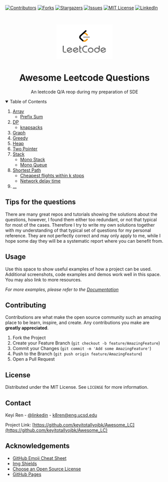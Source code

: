 <!--
*** Thanks for checking out the Best-README-Template. If you have a suggestion
*** that would make this better, please fork the repo and create a pull request
*** or simply open an issue with the tag "enhancement".
*** Thanks again! Now go create something AMAZING! :D
-->



<!-- PROJECT SHIELDS -->
<!--
*** I'm using markdown "reference style" links for readability.
*** Reference links are enclosed in brackets [ ] instead of parentheses ( ).
*** See the bottom of this document for the declaration of the reference variables
*** for contributors-url, forks-url, etc. This is an optional, concise syntax you may use.
*** https://www.markdownguide.org/basic-syntax/#reference-style-links
-->
[![Contributors][contributors-shield]][contributors-url]
[![Forks][forks-shield]][forks-url]
[![Stargazers][stars-shield]][stars-url]
[![Issues][issues-shield]][issues-url]
[![MIT License][license-shield]][license-url]
[![LinkedIn][linkedin-shield]][linkedin-url]



<!-- PROJECT LOGO -->
<br />
<p align="center">
  <a href="https://leetcode.com/">
    <img src="images/leetcode.png" alt="Logo" width="180" height="110">
  </a>

  <h1 align="center">Awesome Leetcode Questions</h1>

  <p align="center">
    An leetcode Q/A reop during my preparation of SDE
  </p>
</p>



<!-- TABLE OF CONTENTS -->
<details open="open">
  <summary>Table of Contents</summary>
  <ol>
    <li>
      <a href="./array">Array</a>
      <ul>
        <li><a href="#prefix_sum">Prefix Sum</a></li>
      </ul>
    </li>
    <li>
      <a href="./dp">DP</a>
      <ul>
        <li><a href="./knapsacks">knapsacks</a></li>
      </ul>
    </li>
    <li><a href="./graph">Graph</a></li>
    <li><a href="./greedy">Greedy</a></li>
    <li><a href="./heap">Heap</a></li>
    <li><a href="./two_pointer">Two Pointer</a></li>
    <li>
      <a href="./stack">Stack</a>
      <ul>
        <li><a href="./mono_stack">Mono Stack</a></li>
        <li><a href="./mono_queue">Mono Queue</a></li>
      </ul>
    </li>
    <li>
      <a href="#shortest_path">Shortest Path</a>
      <ul>
        <li><a href="#sp1">Cheapest flights within k stops</a></li>
        <li><a href="#sp2">Network delay time</a></li>
      </ul>
    </li>
    <li><a href="#...">...</a></li>
  </ol>
</details>



<!-- TIPS FOR THE QUESTIONS -->
## Tips for the questions

<!-- [![Product Name Screen Shot][product-screenshot]](https://example.com) -->

There are many great repos and tutorials showing the solutions about the questions, however, I found them either too redundant, or not that typical for most of the cases. Therefore I try to write my own solutions together with my understanding of that typical set of
questions for my personal reference. They are not perfectly correct and may only apply to me, while I hope some day they will be a systematic report where you can benefit from.

<!-- USAGE EXAMPLES -->
## Usage

Use this space to show useful examples of how a project can be used. Additional screenshots, code examples and demos work well in this space. You may also link to more resources.

_For more examples, please refer to the [Documentation](https://example.com)_


<!-- CONTRIBUTING -->
## Contributing

Contributions are what make the open source community such an amazing place to be learn, inspire, and create. Any contributions you make are **greatly appreciated**.

1. Fork the Project
2. Create your Feature Branch (`git checkout -b feature/AmazingFeature`)
3. Commit your Changes (`git commit -m 'Add some AmazingFeature'`)
4. Push to the Branch (`git push origin feature/AmazingFeature`)
5. Open a Pull Request

<!-- LICENSE -->
## License

Distributed under the MIT License. See `LICENSE` for more information.



<!-- CONTACT -->
## Contact

Keyi Ren - [@linkedin](https://www.linkedin.com/in/keyi-ren-02b48b129/) - k8ren@eng.ucsd.edu

Project Link: [https://github.com/keyitotallyojbk/Awesome_LC](https://github.com/keyitotallyojbk/Awesome_LC)



<!-- ACKNOWLEDGEMENTS -->
## Acknowledgements
* [GitHub Emoji Cheat Sheet](https://www.webpagefx.com/tools/emoji-cheat-sheet)
* [Img Shields](https://shields.io)
* [Choose an Open Source License](https://choosealicense.com)
* [GitHub Pages](https://pages.github.com)


<!-- MARKDOWN LINKS & IMAGES -->
<!-- https://www.markdownguide.org/basic-syntax/#reference-style-links -->
[contributors-shield]: https://img.shields.io/github/contributors/keyitotallyojbk/Awesome_LC.svg?style=for-the-badge
[contributors-url]: https://github.com/keyitotallyojbk/Awesome_LC/graphs/contributors
[forks-shield]: https://img.shields.io/github/forks/keyitotallyojbk/Awesome_LC.svg?style=for-the-badge
[forks-url]: https://github.com/othneildrew/Best-README-Template/network/members
[stars-shield]: https://img.shields.io/github/stars/keyitotallyojbk/Awesome_LC.svg?style=for-the-badge
[stars-url]: https://github.com/keyitotallyojbk/Awesome_LC/stargazers
[issues-shield]: https://img.shields.io/github/issues/keyitotallyojbk/Awesome_LC.svg?style=for-the-badge
[issues-url]: https://github.com/keyitotallyojbk/Awesome_LC/issues
[license-shield]: https://img.shields.io/github/license/keyitotallyojbk/Awesome_LC.svg?style=for-the-badge
[license-url]: https://github.com/keyitotallyojbk/Awesome_LC/blob/main/LICENSE
[linkedin-shield]: https://img.shields.io/badge/-LinkedIn-black.svg?style=for-the-badge&logo=linkedin&colorB=555
[linkedin-url]: https://www.linkedin.com/in/keyi-ren-02b48b129/
[product-screenshot]: images/screenshot.png
